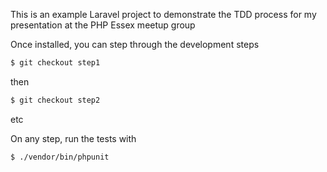 This is an example Laravel project to demonstrate the TDD process for my presentation at the PHP Essex meetup group

Once installed, you can step through the development steps

```bash
$ git checkout step1
```

then 

```bash
$ git checkout step2
```

etc

On any step, run the tests with

```bash
$ ./vendor/bin/phpunit
```
